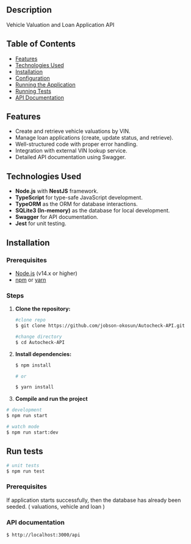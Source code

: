 ## Description

Vehicle Valuation and Loan Application API

## Table of Contents

- [Features](#features)
- [Technologies Used](#technologies-used)
- [Installation](#installation)
- [Configuration](#configuration)
- [Running the Application](#running-the-application)
- [Running Tests](#running-tests)
- [API Documentation](#api-documentation)


## Features

- Create and retrieve vehicle valuations by VIN.
- Manage loan applications (create, update status, and retrieve).
- Well-structured code with proper error handling.
- Integration with external VIN lookup service.
- Detailed API documentation using Swagger.

## Technologies Used

- **Node.js** with **NestJS** framework.
- **TypeScript** for type-safe JavaScript development.
- **TypeORM** as the ORM for database interactions.
- **SQLite3 (In-memory)** as the database for local development.
- **Swagger** for API documentation.
- **Jest** for unit testing.

## Installation

### Prerequisites

- [Node.js](https://nodejs.org/) (v14.x or higher)
- [npm](https://www.npmjs.com/) or [yarn](https://yarnpkg.com/)

### Steps

1. **Clone the repository:**

   ```bash
   #clone repo
   $ git clone https://github.com/jobson-okosun/Autocheck-API.git

   #change directory
   $ cd Autocheck-API
   ```
   

2. **Install dependencies:**

   ```bash
   $ npm install

   # or

   $ yarn install
   ```


2. **Compile and run the project** 

  ```bash
  # development
  $ npm run start

  # watch mode
  $ npm run start:dev
  ```

## Run tests

```bash
# unit tests
$ npm run test
```

### Prerequisites

If application starts successfully, then the database has already been seeded. ( valuations, vehicle and loan )


### API documentation

```bash
$ http://localhost:3000/api
```